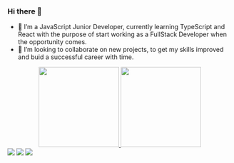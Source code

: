 ### Hi there 👋



- 🌱 I’m a JavaScript Junior Developer, currently learning TypeScript and React with the purpose of start working as a FullStack Developer when the opportunity comes.
- 👯 I’m looking to collaborate on new projects, to get my skills improved and buid a successful career with time.


<div align="center">
  <a href="https://github.com/pedrogoncaalves">
  <img height="180em" src="https://github-readme-stats.vercel.app/api?username=pedrogoncaalves&show_icons=true&theme=tokyonight&include_all_commits=true&count_private=true"/>
  <img height="180em" src="https://github-readme-stats.vercel.app/api/top-langs/?username=pedrogoncaalves&layout=compact&langs_count=7&theme=tokyonight"/>
</div>



<div> 
      <a href="https://www.linkedin.com/in/pedrohgao" target="_blank"><img src="https://img.shields.io/badge/-LinkedIn-%230077B5?style=for-the-badge&logo=linkedin&logoColor=white" target="_blank"></a> 
  <a href="https://www.freecodecamp.org/pedrogoncaalves" target="_blank"><img src="https://img.shields.io/badge/Freecodecamp-%23123.svg?&style=for-the-badge&logo=freecodecamp&logoColor=green" target="_blank"></a>
  <a href = "https://www.codewars.com/users/pedrogoncaalves"><img src="https://img.shields.io/badge/Codewars-B1361E?style=for-the-badge&logo=codewars&logoColor=grey" target="_blank"></a>
  
 
</div>
